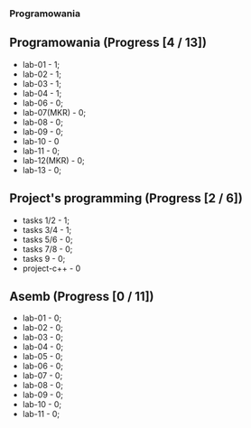 ### Programowania

## Programowania (Progress [4 / 13])

 * lab-01 - 1;
 * lab-02 - 1;
 * lab-03 - 1;
 * lab-04 - 1;
 * lab-06 - 0;
 * lab-07(MKR) - 0;
 * lab-08 - 0;
 * lab-09 - 0;
 * lab-10 - 0
 * lab-11 - 0;
 * lab-12(MKR) - 0;
 * lab-13 - 0;

## Project's programming (Progress [2 / 6])
  * tasks 1/2 - 1;
  * tasks 3/4 - 1;
  * tasks 5/6 - 0;
  * tasks 7/8 - 0;
  * tasks 9 - 0;
  * project-c++ - 0

## Asemb (Progress [0 / 11])
 * lab-01 - 0;
 * lab-02 - 0;
 * lab-03 - 0;
 * lab-04 - 0;
 * lab-05 - 0;
 * lab-06 - 0;
 * lab-07 - 0;
 * lab-08 - 0;
 * lab-09 - 0;
 * lab-10 - 0;
 * lab-11 - 0;

